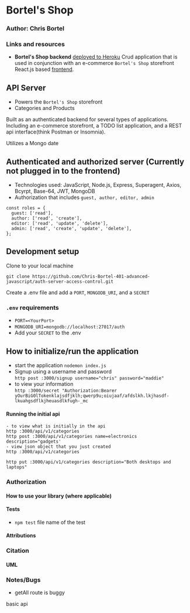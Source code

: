 # Bortel's Shop
### Author: Chris Bortel
### Links and resources
- **Bortel's Shop backend** [deployed to Heroku](https://auth-server-cb.herokuapp.com/)
Crud application that is used in conjunction with an e-commerce `Bortel's Shop` storefront React.js based [frontend](https://github.com/Chris-Bortel-401-advanced-javascript/bortel-shop).  
##  API Server
- Powers the `Bortel's Shop` storefront
- Categories and Products

Built as an authenticated backend for several types of applications. Including an e-commerce storefront, a TODO list application, and a REST api interface(think Postman or Insomnia).

Utilizes a Mongo date
## Authenticated and authorized server (Currently not plugged in to the frontend)
- Technologies used: JavaScript, Node.js, Express, Superagent, Axios, Bcyrpt, Base-64, JWT, MongoDB
- Authorization that includes `guest, author, editor, admin`
```
const roles = {
  guest: ['read'],
  author: ['read', 'create'],
  editor: ['read', 'update', 'delete'],
  admin: ['read', 'create', 'update', 'delete'],
};
``` 

## Development setup
Clone to your local machine
```
git clone https://github.com/Chris-Bortel-401-advanced-javascript/auth-server-access-control.git
```
Create a .env file and add a `PORT`, `MONGODB_URI`, and a `SECRET`
### `.env` requirements

- `PORT=<YourPort>`
- `MONGODB_URI=mongodb://localhost:27017/auth`
- Add your `SECRET` to the .env

## How to initialize/run the application

- start the application `nodemon index.js`
- Signup using a username and password <br>
  `http post :3000/signup username="chris" password="maddie"`
- to view your information <br>
  `http :3000/secret "Authorization:Bearer yOurBiG0lTokenklajsdfjklh;qwerp9u;oiujaaf/afdslkh.lkjhasdf-lkuahgsdflkjheuasdlkfugh-_mc`

#### Running the initial api

```
- to view what is initially in the api
http :3000/api/v1/categories
http post :3000/api/v1/categories name=electronics description="gadgets'
- view json object that you just created
http :3000/api/v1/categories

http put :3000/api/v1/categories description="Both desktops and laptops"
```


### Authorization

#### How to use your library (where applicable)

#### Tests

- `npm test` file name of the test
<!-- - How do you run tests?
- Any tests of note?
- Describe any tests that you did not complete, skipped, etc -->

#### Attributions

### Citation

#### UML

<!-- Link to an image of the UML for your application and response to events -->

### Notes/Bugs

- getAll route is buggy

basic api
